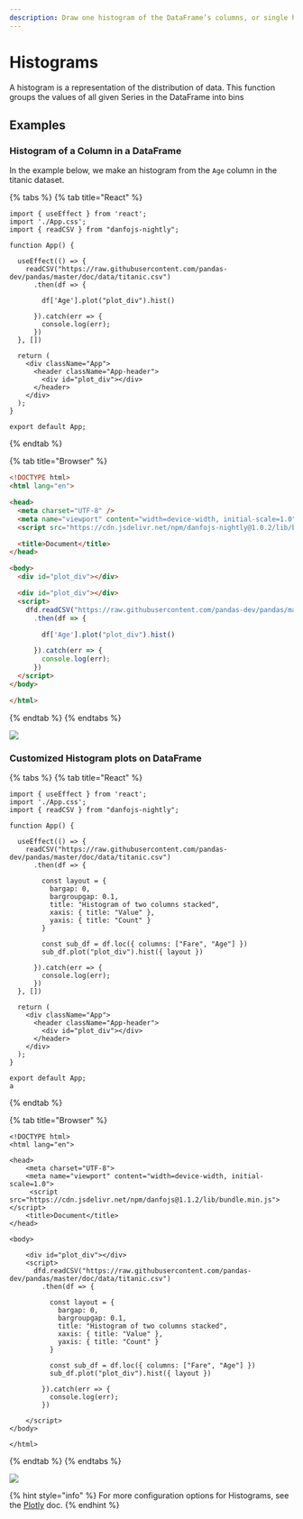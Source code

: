 ```yaml
---
description: Draw one histogram of the DataFrame’s columns, or single histogram for Series
---
```


# Histograms

A histogram is a representation of the distribution of data. This function groups the values of all given Series in the DataFrame into bins

## Examples

### Histogram of a Column in a DataFrame

In the example below, we make an histogram from the `Age` column in the titanic dataset.

{% tabs %}
{% tab title="React" %}
```tsx
import { useEffect } from 'react';
import './App.css';
import { readCSV } from "danfojs-nightly";

function App() {

  useEffect(() => {
    readCSV("https://raw.githubusercontent.com/pandas-dev/pandas/master/doc/data/titanic.csv")
      .then(df => {

        df['Age'].plot("plot_div").hist()

      }).catch(err => {
        console.log(err);
      })
  }, [])

  return (
    <div className="App">
      <header className="App-header">
        <div id="plot_div"></div>
      </header>
    </div>
  );
}

export default App;

```
{% endtab %}

{% tab title="Browser" %}
```html
<!DOCTYPE html>
<html lang="en">

<head>
  <meta charset="UTF-8" />
  <meta name="viewport" content="width=device-width, initial-scale=1.0" />
  <script src="https://cdn.jsdelivr.net/npm/danfojs-nightly@1.0.2/lib/bundle.js"></script>

  <title>Document</title>
</head>

<body>
  <div id="plot_div"></div>

  <div id="plot_div"></div>
  <script>
    dfd.readCSV("https://raw.githubusercontent.com/pandas-dev/pandas/master/doc/data/titanic.csv")
      .then(df => {

        df['Age'].plot("plot_div").hist()

      }).catch(err => {
        console.log(err);
      })
  </script>
</body>

</html>
```
{% endtab %}
{% endtabs %}

![](<../../.gitbook/assets/newplot (10).png>)

### Customized Histogram plots on DataFrame

{% tabs %}
{% tab title="React" %}
```tsx
import { useEffect } from 'react';
import './App.css';
import { readCSV } from "danfojs-nightly";

function App() {

  useEffect(() => {
    readCSV("https://raw.githubusercontent.com/pandas-dev/pandas/master/doc/data/titanic.csv")
      .then(df => {

        const layout = {
          bargap: 0,
          bargroupgap: 0.1,
          title: "Histogram of two columns stacked",
          xaxis: { title: "Value" },
          yaxis: { title: "Count" }
        }

        const sub_df = df.loc({ columns: ["Fare", "Age"] })
        sub_df.plot("plot_div").hist({ layout })

      }).catch(err => {
        console.log(err);
      })
  }, [])

  return (
    <div className="App">
      <header className="App-header">
        <div id="plot_div"></div>
      </header>
    </div>
  );
}

export default App;
a
```
{% endtab %}

{% tab title="Browser" %}
```tsx
<!DOCTYPE html>
<html lang="en">

<head>
    <meta charset="UTF-8">
    <meta name="viewport" content="width=device-width, initial-scale=1.0">
     <script src="https://cdn.jsdelivr.net/npm/danfojs@1.1.2/lib/bundle.min.js"></script>
    <title>Document</title>
</head>

<body>

    <div id="plot_div"></div>
    <script>
      dfd.readCSV("https://raw.githubusercontent.com/pandas-dev/pandas/master/doc/data/titanic.csv")
        .then(df => {
  
          const layout = {
            bargap: 0,
            bargroupgap: 0.1,
            title: "Histogram of two columns stacked",
            xaxis: { title: "Value" },
            yaxis: { title: "Count" }
          }
  
          const sub_df = df.loc({ columns: ["Fare", "Age"] })
          sub_df.plot("plot_div").hist({ layout })
  
        }).catch(err => {
          console.log(err);
        })

    </script>
</body>

</html>
```
{% endtab %}
{% endtabs %}

![](<../../.gitbook/assets/newplot (20).png>)

{% hint style="info" %}
For more configuration options for Histograms, see the [Plotly](https://plotly.com/javascript/histograms/) doc.
{% endhint %}

